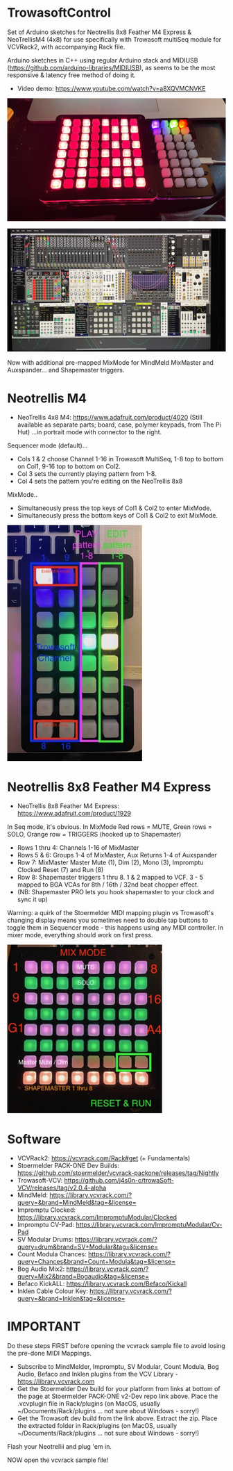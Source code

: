 # TrowasoftControl
Set of Arduino sketches for Neotrellis 8x8 Feather M4 Express &amp; NeoTrellisM4 (4x8) for use specifically with Trowasoft multiSeq module for VCVRack2, with accompanying Rack file. 

Arduino sketches in C++ using regular Arduino stack and MIDIUSB (https://github.com/arduino-libraries/MIDIUSB), as seems to be the most responsive & latency free method of doing it.

* Video demo: https://www.youtube.com/watch?v=a8XQVMCNVKE

![Adafruit NeoTrellis 8x8 and NeoTrellisM4](https://github.com/PatchworkBoy/TrowasoftControl/blob/3362476d3a1776453b7b238ee099932958ca3c74/media/8x8%20and%204x8.jpg)

![VCVRack Patch](https://github.com/PatchworkBoy/TrowasoftControl/blob/959118bad4653d588e2d4e5e872be8c08393e04d/media/vcvrack.jpg)


Now with additional pre-mapped MixMode for MindMeld MixMaster and Auxspander... and Shapemaster triggers.

# Neotrellis M4
* NeoTrellis 4x8 M4: https://www.adafruit.com/product/4020 (Still available as separate parts; board, case, polymer keypads, from The Pi Hut)
...in portrait mode with connector to the right.

Sequencer mode (default)...
* Cols 1 & 2 choose Channel 1-16 in Trowasoft MultiSeq, 1-8 top to bottom on Col1, 9-16 top to bottom on Col2. 
* Col 3 sets the currently playing pattern from 1-8.
* Col 4 sets the pattern you're editing on the NeoTrellis 8x8

MixMode..
* Simultaneously press the top keys of Col1 & Col2 to enter MixMode. 
* Simultaneously press the bottom keys of Col1 & Col2 to exit MixMode.

![Transport Control](https://github.com/PatchworkBoy/TrowasoftControl/blob/2d93fae6dd7e0de539dddfe12de9ac80c5b626c4/media/TransportControl.jpg)

# Neotrellis 8x8 Feather M4 Express
* NeoTrellis 8x8 Feather M4 Express: https://www.adafruit.com/product/1929

In Seq mode, it's obvious. In MixMode Red rows = MUTE, Green rows = SOLO, Orange row = TRIGGERS (hooked up to Shapemaster)
* Rows 1 thru 4: Channels 1-16 of MixMaster
* Rows 5 & 6: Groups 1-4 of MixMaster, Aux Returns 1-4 of Auxspander
* Row 7: MixMaster Master Mute (1), Dim (2), Mono (3), Impromptu Clocked Reset (7) and Run (8)
* Row 8: Shapemaster triggers 1 thru 8. 1 & 2 mapped to VCF. 3 - 5 mapped to BGA VCAs for 8th / 16th / 32nd beat chopper effect.
* (NB: Shapemaster PRO lets you hook shapemaster to your clock and sync it up)

Warning: a quirk of the Stoermelder MIDI mapping plugin vs Trowasoft's changing display means you sometimes need to double tap buttons to toggle them in Sequencer mode - this happens using any MIDI controller. In mixer mode, everything should work on first press.

![Trellis Surface](https://github.com/PatchworkBoy/TrowasoftControl/blob/2d93fae6dd7e0de539dddfe12de9ac80c5b626c4/media/MixControl.jpg)


# Software

* VCVRack2: https://vcvrack.com/Rack#get (+ Fundamentals)
* Stoermelder PACK-ONE Dev Builds: https://github.com/stoermelder/vcvrack-packone/releases/tag/Nightly
* Trowasoft-VCV: https://github.com/j4s0n-c/trowaSoft-VCV/releases/tag/v2.0.4-alpha
* MindMeld: https://library.vcvrack.com/?query=&brand=MindMeld&tag=&license=
* Impromptu Clocked: https://library.vcvrack.com/ImpromptuModular/Clocked
* Impromptu CV-Pad: https://library.vcvrack.com/ImpromptuModular/Cv-Pad
* SV Modular Drums: https://library.vcvrack.com/?query=drum&brand=SV+Modular&tag=&license=
* Count Modula Chances: https://library.vcvrack.com/?query=Chances&brand=Count+Modula&tag=&license= 
* Bog Audio Mix2: https://library.vcvrack.com/?query=Mix2&brand=Bogaudio&tag=&license=
* Befaco KickALL: https://library.vcvrack.com/Befaco/Kickall
* Inklen Cable Colour Key: https://library.vcvrack.com/?query=&brand=Inklen&tag=&license=


# IMPORTANT
Do these steps FIRST before opening the vcvrack sample file to avoid losing the pre-done MIDI Mappings.

* Subscribe to MindMelder, Impromptu, SV Modular, Count Modula, Bog Audio, Befaco and Inklen plugins from the VCV Library - https://library.vcvrack.com
* Get the Stoermelder Dev build for your platform from links at bottom of the page at Stoermelder PACK-ONE v2-Dev repo link above. Place the .vcvplugin file in Rack/plugins (on MacOS, usually ~/Documents/Rack/plugins ... not sure about Windows - sorry!)
* Get the Trowasoft dev build from the link above. Extract the zip. Place the extracted folder in Rack/plugins (on MacOS, usually ~/Documents/Rack/plugins ... not sure about Windows - sorry!)

Flash your Neotrellii and plug 'em in.

NOW open the vcvrack sample file!
